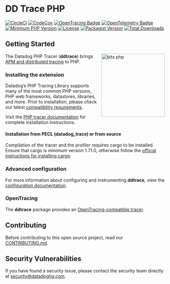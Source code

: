# DD Trace PHP

[![CircleCI](https://circleci.com/gh/DataDog/dd-trace-php/tree/master.svg?style=svg)](https://circleci.com/gh/DataDog/dd-trace-php/tree/master)
[![CodeCov](https://codecov.io/gh/DataDog/dd-trace-php/branch/master/graph/badge.svg?token=eXio8H7vwF)](https://codecov.io/gh/DataDog/dd-trace-php)
[![OpenTracing Badge](https://img.shields.io/badge/OpenTracing-enabled-blue.svg)](http://opentracing.io)
[![OpenTelemetry Badge](https://img.shields.io/badge/OpenTelemetry-enabled-blue.svg)](http://opentracing.io)
[![Minimum PHP Version](https://img.shields.io/badge/php-%3E%3D%205.4-8892BF.svg)](https://php.net/)
[![License](https://img.shields.io/badge/License-BSD%203--Clause-blue.svg)](LICENSE)
[![Packagist Version](https://img.shields.io/packagist/v/datadog/dd-trace.svg)](https://packagist.org/packages/datadog/dd-trace)
[![Total Downloads](https://img.shields.io/packagist/dt/datadog/dd-trace.svg)](https://packagist.org/packages/datadog/dd-trace)

## Getting Started

<img align="right" style="margin-left:10px" src="https://user-images.githubusercontent.com/22597395/203064226-b8e84320-87b3-4c38-8305-9933c4ab4996.svg" alt="bits php" width="200px"/>

The Datadog PHP Tracer (**ddtrace**) brings [APM and distributed tracing](https://docs.datadoghq.com/tracing/) to PHP.

### Installing the extension

Datadog’s PHP Tracing Library supports many of the most common PHP versions, PHP web frameworks, datastores, libraries, and more. Prior to installation, please check our latest [compatibility requirements](https://docs.datadoghq.com/tracing/setup_overview/compatibility_requirements/php/).

Visit the [PHP tracer documentation](https://docs.datadoghq.com/tracing/languages/php/) for complete installation instructions.

#### Installation from PECL (datadog_trace) or from source

Compilation of the tracer and the profiler requires cargo to be installed. Ensure that cargo is minimum version 1.71.0, otherwise follow the [official instructions for installing cargo](https://doc.rust-lang.org/cargo/getting-started/installation.html).

### Advanced configuration

For more information about configuring and instrumenting **ddtrace**, view the [configuration documentation](https://docs.datadoghq.com/tracing/setup/php/#configuration).

### OpenTracing

The **ddtrace** package provides an [OpenTracing-compatible tracer](https://docs.datadoghq.com/tracing/custom_instrumentation/php/?tab=tracingfunctioncalls#opentracing).

## Contributing

Before contributing to this open source project, read our [CONTRIBUTING.md](CONTRIBUTING.md).

## Security Vulnerabilities

If you have found a security issue, please contact the security team directly at [security@datadoghq.com](mailto:security@datadoghq.com).
